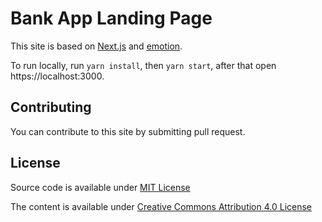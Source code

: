 # Bank App Landing Page

This site is based on [Next.js](https://nextjs.org) and [emotion](https://emotion.sh).

To run locally, run `yarn install`, then `yarn start`, after that open https://localhost:3000.

## Contributing

You can contribute to this site by submitting pull request. 

## License

Source code is available under [MIT License](./license.md)

The content is available under [Creative Commons Attribution 4.0 License](https://creativecommons.org/licenses/by/4.0/)